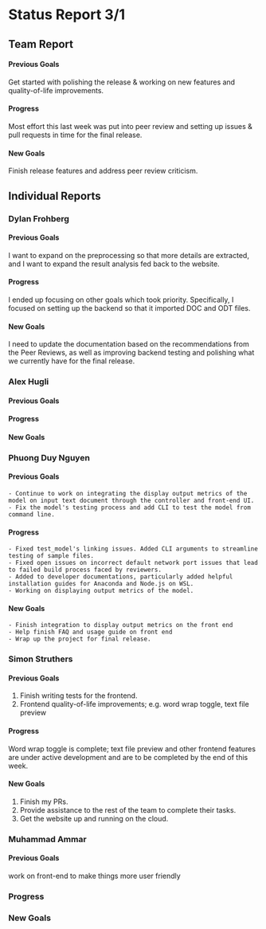 # Status Report 3/1
## Team Report
#### Previous Goals
Get started with polishing the release & working on new features and quality-of-life improvements.

#### Progress
Most effort this last week was put into peer review and setting up issues & pull requests in time for the final release.

#### New Goals
Finish release features and address peer review criticism.

## Individual Reports

### Dylan Frohberg

#### Previous Goals
I want to expand on the preprocessing so that more details are extracted, and I want to expand the result analysis fed back to the website.

#### Progress
I ended up focusing on other goals which took priority. Specifically, I focused on setting up the backend so that it imported DOC and ODT files.
#### New Goals
I need to update the documentation based on the recommendations from the Peer Reviews, as well as improving backend testing and polishing what we currently have for the final release.

### Alex Hugli

#### Previous Goals

#### Progress

#### New Goals


### Phuong Duy Nguyen

#### Previous Goals
    - Continue to work on integrating the display output metrics of the model on input text document through the controller and front-end UI.
    - Fix the model's testing process and add CLI to test the model from command line.
#### Progress
    - Fixed test_model's linking issues. Added CLI arguments to streamline testing of sample files.
    - Fixed open issues on incorrect default network port issues that lead to failed build process faced by reviewers.
    - Added to developer documentations, particularly added helpful installation guides for Anaconda and Node.js on WSL.
    - Working on displaying output metrics of the model.
#### New Goals
    - Finish integration to display output metrics on the front end
    - Help finish FAQ and usage guide on front end
    - Wrap up the project for final release.

### Simon Struthers

#### Previous Goals
1. Finish writing tests for the frontend.
2. Frontend quality-of-life improvements; e.g. word wrap toggle, text file preview

#### Progress
Word wrap toggle is complete; text file preview and other frontend features are under active development and are to be completed by the end of this week.

#### New Goals
1. Finish my PRs.
2. Provide assistance to the rest of the team to complete their tasks.
3. Get the website up and running on the cloud.

### Muhammad Ammar

#### Previous Goals

work on front-end to make things more user friendly

### Progress

### New Goals
